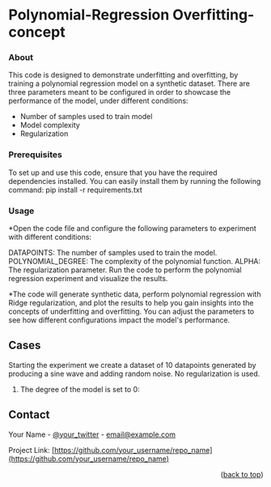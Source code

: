 # Polynomial-Regression Overfitting-concept

<a name="readme-top"></a>

### About
This code is designed to demonstrate underfitting and overfitting, by training a polynomial regression model on a synthetic dataset. There are three parameters meant to be configured in order to showcase the performance of the model, under different conditions:
* Number of samples used to train model
* Model complexity
* Regularization

### Prerequisites

To set up and use this code, ensure that you have the required dependencies installed. You can easily install them by running the following command:
pip install -r requirements.txt

### Usage
*Open the code file and configure the following parameters to experiment with different conditions:

  DATAPOINTS: The number of samples used to train the model.
  POLYNOMIAL_DEGREE: The complexity of the polynomial function.
  ALPHA: The regularization parameter.
  Run the code to perform the polynomial regression experiment and visualize the results.

*The code will generate synthetic data, perform polynomial regression with Ridge regularization, and plot the results to help you gain insights into the concepts of underfitting and overfitting. You can adjust    the parameters to see how different configurations impact the model's performance.


## Cases
Starting the experiment we create a dataset of 10 datapoints generated by producing a sine wave and adding random noise. No regularization is used.

1. The degree of the model is set to 0:

<!-- CONTACT -->
## Contact

Your Name - [@your_twitter](https://twitter.com/your_username) - email@example.com

Project Link: [https://github.com/your_username/repo_name](https://github.com/your_username/repo_name)

<p align="right">(<a href="#readme-top">back to top</a>)</p>

